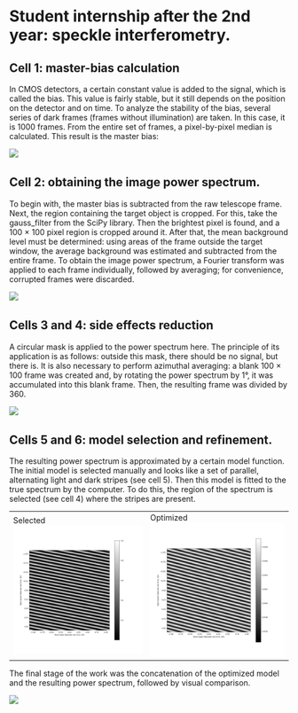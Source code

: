 # Student internship after the 2nd year: speckle interferometry.

## Cell 1: master-bias calculation

In CMOS detectors, a certain constant value is added to the signal, which is called the bias.
This value is fairly stable, but it still depends on the position on the detector and on time.
To analyze the stability of the bias, several series of dark frames (frames without illumination) are taken. In this case, it is 1000 frames.
From the entire set of frames, a pixel-by-pixel median is calculated. This result is the master bias:

<image src="/master_bias.png">

## Cell 2: obtaining the image power spectrum.

To begin with, the master bias is subtracted from the raw telescope frame.
Next, the region containing the target object is cropped.
For this, take the gauss_filter from the SciPy library.
Then the brightest pixel is found, and a 100 × 100 pixel region is cropped around it.
After that, the mean background level must be determined: using areas of the frame outside the target window, the average background was estimated and subtracted from the entire frame.
To obtain the image power spectrum, a Fourier transform was applied to each frame individually, followed by averaging; for convenience, corrupted frames were discarded.

<image src="/log_powerspectrum_cal334.png">

## Cells 3 and 4: side effects reduction

A circular mask is applied to the power spectrum here. The principle of its application is as follows: outside this mask, there should be no signal, but there is.
It is also necessary to perform azimuthal averaging: a blank 100 × 100 frame was created and, by rotating the power spectrum by 1°, it was accumulated into this blank frame. Then, the resulting frame was divided by 360.

<image src="/masked_powerspectrum_cal334.png">

## Cells 5 and 6: model selection and refinement.

The resulting power spectrum is approximated by a certain model function.
The initial model is selected manually and looks like a set of parallel, alternating light and dark stripes (see cell 5).
Then this model is fitted to the true spectrum by the computer. To do this, the region of the spectrum is selected (see cell 4) where the stripes are present.

<table><tr>
<td>Selected <img src="model_cal334.png" alt="Drawing" style="width: 500px;"/> </td>
<td>Optimized <img src="optimized_model_cal334.png" alt="Drawing" style="width: 500px;"/> </td>
</tr></table>

The final stage of the work was the concatenation of the optimized model and the resulting power spectrum, followed by visual comparison.

<image src="/concatenated_model_and_reality_cal334.png">
